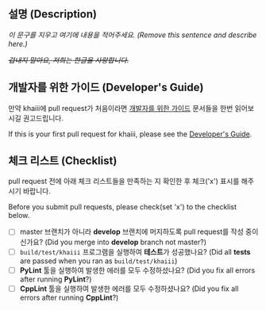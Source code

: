 설명 (Description)
----
_이 문구를 지우고 여기에 내용을 적어주세요. (Remove this sentence and describe here.)_

~~_겁내지 말아요, 저희는 한글을 사랑합니다._~~


개발자를 위한 가이드 (Developer's Guide)
----
만약 khaiii에 pull request가 처음이라면 [개발자를 위한 가이드](https://github.com/kakao/khaiii/wiki#%EA%B0%9C%EB%B0%9C%EC%9E%90%EB%A5%BC-%EC%9C%84%ED%95%9C-%EA%B0%80%EC%9D%B4%EB%93%9C) 문서들을 한번 읽어보시길 권고드립니다.

If this is your first pull request for khaiii, please see the [Developer's Guide](https://github.com/kakao/khaiii/wiki#%EA%B0%9C%EB%B0%9C%EC%9E%90%EB%A5%BC-%EC%9C%84%ED%95%9C-%EA%B0%80%EC%9D%B4%EB%93%9C).


체크 리스트 (Checklist)
----
pull request 전에 아래 체크 리스트들을 만족하는 지 확인한 후 체크('x') 표시를 해주시기 바랍니다.

Before you submit pull requests, please check(set 'x') to the checklist below.

- [ ] master 브랜치가 아니라 **develop** 브랜치에 머지하도록 pull request를 작성 중이신가요? (Did you merge into **develop** branch not master?)
- [ ] `build/test/khaiii` 프로그램을 실행하여 **테스트**가 성공했나요? (Did all **tests** are passed when you ran as `build/test/khaiii`)
- [ ] **PyLint** 툴을 실행하여 발생한 에러를 모두 수정하셨나요? (Did you fix all errors after running **PyLint**?)
- [ ] **CppLint** 툴을 실행하여 발생한 에러를 모두 수정하셨나요? (Did you fix all errors after running **CppLint**?)
